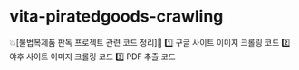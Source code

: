 # vita-piratedgoods-crawling
💥[불법복제품 판독 프로젝트 관련 코드 정리]🌟
1️⃣ 구글 사이트 이미지 크롤링 코드
2️⃣ 야후 사이트 이미지 크롤링 코드
3️⃣ PDF 추출 코드
